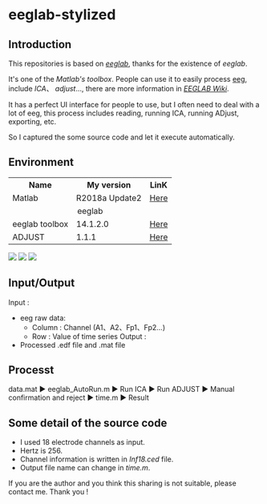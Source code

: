 # eeglab-stylized
## Introduction
This repositories is based on [*eeglab*](https://github.com/sccn/eeglab), thanks for the existence of *eeglab*.

It's one of the *Matlab's toolbox*. People can use it to easily process [eeg](https://en.wikipedia.org/wiki/Electroencephalography), include *ICA*、 *adjust*..., there are more information in [*EEGLAB Wiki*](https://sccn.ucsd.edu/wiki/EEGLAB).

It has a perfect UI interface for people to use, but I often need to deal with a lot of eeg, this process includes reading, running ICA, running ADjust, exporting, etc. 

So I captured the some source code and let it execute automatically.

## Environment
<escape>
  <table>
  <tr>
    <th>Name</th>
    <th>My version</th>
    <th>LinK</th>
  </tr>
  <tr>
    <td>Matlab</td>
    <td>R2018a Update2</td>
    <td><a href="https://www.mathworks.com/products/matlab.html)" target="_blank" title="mathworks">Here</a></td>
  </tr>
  <tr>
    <td colspan="3" align="center">eeglab</td>
  </tr>
  <tr>
    <td>eeglab toolbox</td>
    <td>14.1.2.0 </td>
    <td><a href="https://sccn.ucsd.edu/eeglab/download.php)" target="_blank" title="eeglab toolbox">Here</a></td>
  </tr>
  <tr>
    <td>ADJUST</td>
    <td>1.1.1</td>
    <td><a href="https://www.nitrc.org/projects/adjust/)" target="_blank" title="ADJUST">Here</a></td>
  </tr>
</table>
</escape>

![](https://img.shields.io/badge/Matlab-R2018a%20Update2-orange) ![](https://img.shields.io/badge/eeglab%20toolbox-14.1.2.0-green) ![](https://img.shields.io/badge/ADJUST-1.1.1-blue) 

## Input/Output
Input :
* eeg raw data:
  - Column : Channel (A1、A2、Fp1、Fp2...)
  - Row : Value of time series
Output :
* Processed .edf file and .mat file

## Processt
data.mat ▶ eeglab_AutoRun.m ▶ Run ICA ▶ Run ADJUST ▶ Manual confirmation and reject ▶ time.m ▶ Result

## Some detail of the source code
* I used 18 electrode channels as input.
* Hertz is 256.
* Channel information is written in *Inf18.ced* file.
* Output file name can change in *time.m*.


If you are the author and you think this sharing is not suitable, please contact me. Thank you !
